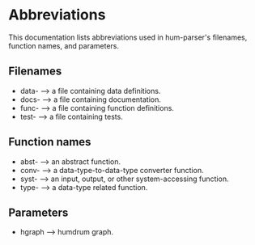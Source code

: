 # Abbreviations
This documentation lists abbreviations used in hum-parser's filenames, function
names, and parameters.

## Filenames
- data- --> a file containing data definitions.
- docs- --> a file containing documentation.
- func- --> a file containing function definitions.
- test- --> a file containing tests.

## Function names
- abst- --> an abstract function.
- conv- --> a data-type-to-data-type converter function.
- syst- --> an input, output, or other system-accessing function.
- type- --> a data-type related function.

## Parameters
- hgraph --> humdrum graph.

